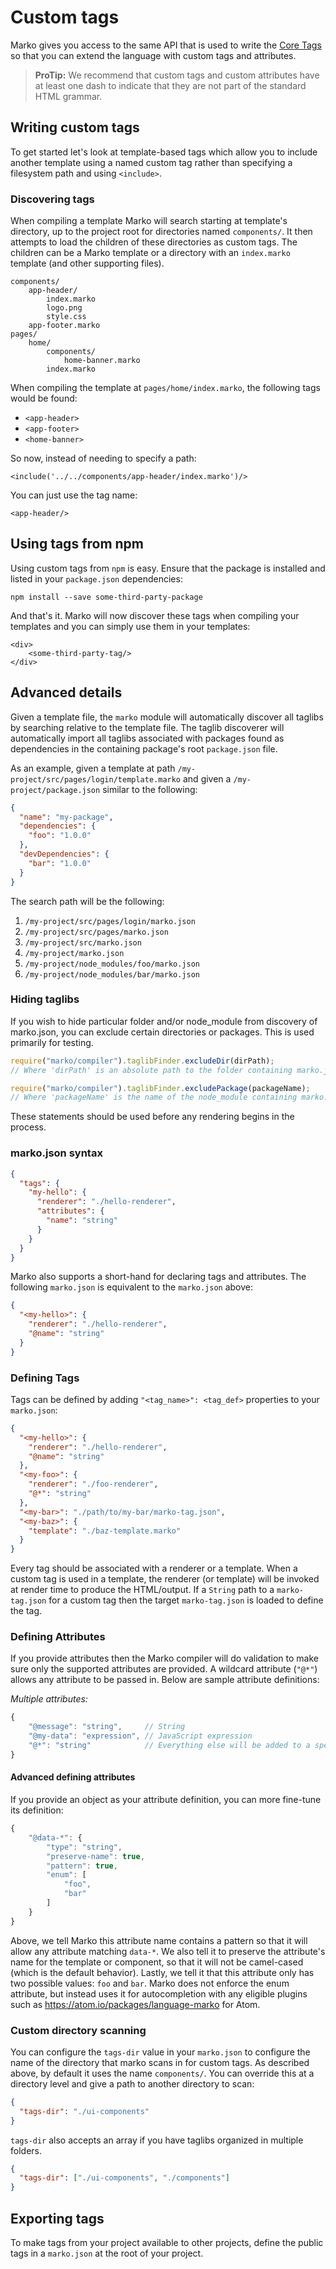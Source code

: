 # Custom tags

Marko gives you access to the same API that is used to write the [Core Tags](./core-tags.md) so that you can extend the language with custom tags and attributes.

> **ProTip:** We recommend that custom tags and custom attributes have at least one dash to indicate that they are not part of the standard HTML grammar.

## Writing custom tags

To get started let's look at template-based tags which allow you to include another template using a named custom tag rather than specifying a filesystem path and using `<include>`.

### Discovering tags

When compiling a template Marko will search starting at template's directory, up to the project root for directories named `components/`. It then attempts to load the children of these directories as custom tags. The children can be a Marko template or a directory with an `index.marko` template (and other supporting files).

```dir
components/
    app-header/
        index.marko
        logo.png
        style.css
    app-footer.marko
pages/
    home/
        components/
            home-banner.marko
        index.marko
```

When compiling the template at `pages/home/index.marko`, the following tags would be found:

* `<app-header>`
* `<app-footer>`
* `<home-banner>`

So now, instead of needing to specify a path:

```marko
<include('../../components/app-header/index.marko')/>
```

You can just use the tag name:

```marko
<app-header/>
```

## Using tags from npm

Using custom tags from `npm` is easy. Ensure that the package is installed and listed in your `package.json` dependencies:

```
npm install --save some-third-party-package
```

And that's it. Marko will now discover these tags when compiling your templates and you can simply use them in your templates:

```marko
<div>
    <some-third-party-tag/>
</div>
```

## Advanced details

Given a template file, the `marko` module will automatically discover all taglibs by searching relative to the template file. The taglib discoverer will automatically import all taglibs associated with packages found as dependencies in the containing package's root `package.json` file.

As an example, given a template at path `/my-project/src/pages/login/template.marko` and given a `/my-project/package.json` similar to the following:

```json
{
  "name": "my-package",
  "dependencies": {
    "foo": "1.0.0"
  },
  "devDependencies": {
    "bar": "1.0.0"
  }
}
```

The search path will be the following:

1.  `/my-project/src/pages/login/marko.json`
2.  `/my-project/src/pages/marko.json`
3.  `/my-project/src/marko.json`
4.  `/my-project/marko.json`
5.  `/my-project/node_modules/foo/marko.json`
6.  `/my-project/node_modules/bar/marko.json`

### Hiding taglibs

If you wish to hide particular folder and/or node_module from discovery of marko.json, you can exclude certain directories or packages. This is used primarily for testing.

```javascript
require("marko/compiler").taglibFinder.excludeDir(dirPath);
// Where 'dirPath' is an absolute path to the folder containing marko.json

require("marko/compiler").taglibFinder.excludePackage(packageName);
// Where 'packageName' is the name of the node_module containing marko.json
```

These statements should be used before any rendering begins in the process.

### marko.json syntax

```json
{
  "tags": {
    "my-hello": {
      "renderer": "./hello-renderer",
      "attributes": {
        "name": "string"
      }
    }
  }
}
```

Marko also supports a short-hand for declaring tags and attributes. The following `marko.json` is equivalent to the `marko.json` above:

```json
{
  "<my-hello>": {
    "renderer": "./hello-renderer",
    "@name": "string"
  }
}
```

### Defining Tags

Tags can be defined by adding `"<tag_name>": <tag_def>` properties to your `marko.json`:

```json
{
  "<my-hello>": {
    "renderer": "./hello-renderer",
    "@name": "string"
  },
  "<my-foo>": {
    "renderer": "./foo-renderer",
    "@*": "string"
  },
  "<my-bar>": "./path/to/my-bar/marko-tag.json",
  "<my-baz>": {
    "template": "./baz-template.marko"
  }
}
```

Every tag should be associated with a renderer or a template. When a custom tag is used in a template, the renderer (or template) will be invoked at render time to produce the HTML/output. If a `String` path to a `marko-tag.json` for a custom tag then the target `marko-tag.json` is loaded to define the tag.

### Defining Attributes

If you provide attributes then the Marko compiler will do validation to make sure only the supported attributes are provided. A wildcard attribute (`"@*"`) allows any attribute to be passed in. Below are sample attribute definitions:

_Multiple attributes:_

```javascript
{
    "@message": "string",     // String
    "@my-data": "expression", // JavaScript expression
    "@*": "string"            // Everything else will be added to a special "*" property
}
```

#### Advanced defining attributes

If you provide an object as your attribute definition, you can more fine-tune its definition:

```javascript
{
    "@data-*": {
        "type": "string",
        "preserve-name": true,
        "pattern": true,
        "enum": [
            "foo",
            "bar"
        ]
    }
}
```

Above, we tell Marko this attribute name contains a pattern so that it will allow any attribute matching `data-*`. We also tell it to preserve the attribute's name for the template or component, so that it will not be camel-cased (which is the default behavior). Lastly, we tell it that this attribute only has two possible values: `foo` and `bar`. Marko does not enforce the enum attribute, but instead uses it for autocompletion with any eligible plugins such as https://atom.io/packages/language-marko for Atom.

### Custom directory scanning

You can configure the `tags-dir` value in your `marko.json` to configure the name of the directory that marko scans in for custom tags. As described above, by default it uses the name `components/`. You can override this at a directory level and give a path to another directory to scan:

```json
{
  "tags-dir": "./ui-components"
}
```

`tags-dir` also accepts an array if you have taglibs organized in multiple folders.

```json
{
  "tags-dir": ["./ui-components", "./components"]
}
```

## Exporting tags

To make tags from your project available to other projects, define the public tags in a `marko.json` at the root of your project.
